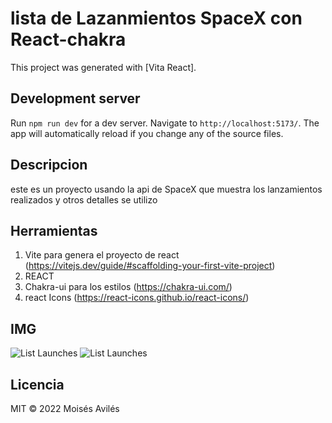 # lista de Lazanmientos SpaceX con React-chakra

This project was generated with [Vita React].

## Development server

Run `npm run dev` for a dev server. Navigate to `http://localhost:5173/`. The app will automatically reload if you change any of the source files.

## Descripcion
 este es un proyecto usando la api de SpaceX que muestra los lanzamientos realizados y otros detalles
se utilizo

## Herramientas
1. Vite para genera el proyecto de react (https://vitejs.dev/guide/#scaffolding-your-first-vite-project)
2. REACT
3. Chakra-ui para los estilos (https://chakra-ui.com/)
4. react Icons (https://react-icons.github.io/react-icons/)

## IMG
![List Launches](https://github.com/Moises56/listadeLazanmientos-React-chakra/blog/main/src/assets/ImagenV1.png)
![List Launches](https://github.com/Moises56/listadeLazanmientos-React-chakra/blog/main/src/assets/ImagenV2.png?raw=true)

## Licencia
MIT © 2022 Moisés Avilés
